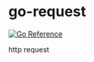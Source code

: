 # go-request

[![Go Reference](https://pkg.go.dev/badge/github.com/hb0730/util/request.svg)](https://pkg.go.dev/github.com/hb0730/util/request)

http request
